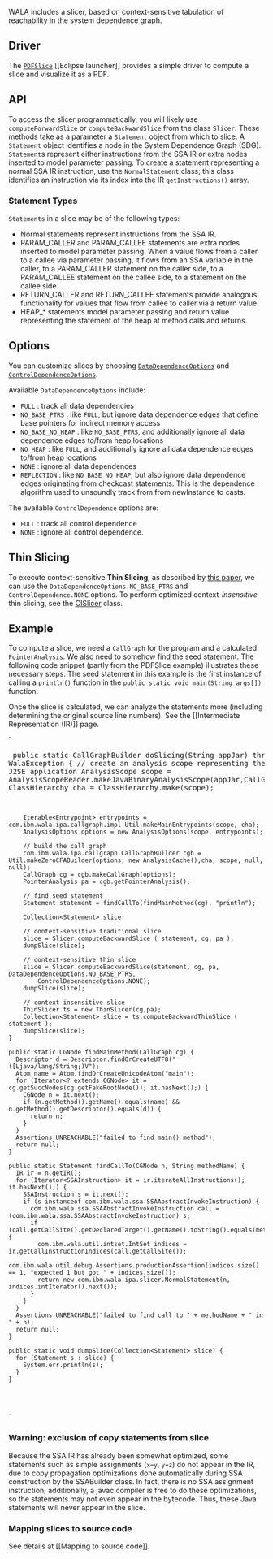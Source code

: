 WALA includes a slicer, based on context-sensitive tabulation of
reachability in the system dependence graph.

Driver
------

The
[`PDFSlice`](http://wala.sourceforge.net/javadocs/trunk/com/ibm/wala/examples/drivers/PDFSlice.html)
[[Eclipse launcher]] provides a simple driver to
compute a slice and visualize it as a PDF.

API
---

To access the slicer programmatically, you will likely use
`computeForwardSlice` or `computeBackwardSlice` from the class `Slicer`.
These methods take as a parameter a `Statement` object from which to
slice. A `Statement` object identifies a node in the System Dependence
Graph (SDG). `Statement`s represent either instructions from the SSA IR
or extra nodes inserted to model parameter passing. To create a
statement representing a normal SSA IR instruction, use the
`NormalStatement` class; this class identifies an instruction via its
index into the IR `getInstructions()` array.

### Statement Types

`Statements` in a slice may be of the following types:

-   Normal statements represent instructions from the SSA IR.
-   PARAM_CALLER and PARAM_CALLEE statements are extra nodes inserted
    to model parameter passing. When a value flows from a caller to a
    callee via parameter passing, it flows from an SSA variable in the
    caller, to a PARAM_CALLER statement on the caller side, to a
    PARAM_CALLEE statement on the callee side, to a statement on the
    callee side.
-   RETURN_CALLER and RETURN_CALLEE statements provide analogous
    functionality for values that flow from callee to caller via a
    return value.
-   HEAP_\* statements model parameter passing and return value
    representing the statement of the heap at method calls and returns.

Options
-------

You can customize slices by choosing
[`DataDependenceOptions`](http://wala.sourceforge.net/javadocs/trunk/com/ibm/wala/ipa/slicer/Slicer.DataDependenceOptions.html)
and
[`ControlDependenceOptions`](http://wala.sourceforge.net/javadocs/trunk/com/ibm/wala/ipa/slicer/Slicer.ControlDependenceOptions.html).

Available `DataDependenceOptions` include:

-   `FULL` : track all data dependencies
-   `NO_BASE_PTRS` : like `FULL`, but ignore data dependence edges that
    define base pointers for indirect memory access
-   `NO_BASE_NO_HEAP` : like `NO_BASE_PTRS`, and additionally ignore all
    data dependence edges to/from heap locations
-   `NO_HEAP` : like `FULL`, and additionally ignore all data dependence
    edges to/from heap locations
-   `NONE` : ignore all data dependences
-   `REFLECTION` : like `NO_BASE_NO_HEAP`, but also ignore data
    dependence edges originating from checkcast statements. This is the
    dependence algorithm used to unsoundly track from from newInstance
    to casts.

The available `ControlDependence` options are:

-   `FULL` : track all control dependence
-   `NONE` : ignore all control dependence.

Thin Slicing
------------

To execute context-sensitive **Thin Slicing**, as described by [this
paper](https://researcher.ibm.com/researcher/files/us-msridhar/pldi07.pdf),
we can use the `DataDependenceOptions.NO_BASE_PTRS` and
`ControlDependence.NONE` options. To perform optimized
context-<em>insensitive</em> thin slicing, see the
[CISlicer](http://wala.sourceforge.net/javadocs/trunk/com/ibm/wala/ipa/slicer/thin/CISlicer.html)
class.

Example
-------

To compute a slice, we need a `CallGraph` for the program and a
calculated `PointerAnalysis`. We also need to somehow find the seed
statement. The following code snippet (partly from the PDFSlice example)
illustrates these necessary steps. The seed statement in this example is
the first instance of calling a `println()` function in the
`public static void main(String args[])` function.

Once the slice is calculated, we can analyze the statements more
(including determining the original source line numbers). See the
[[Intermediate Representation (IR)]] page.

`<pre>
    public static CallGraphBuilder doSlicing(String appJar) throws WalaException {
      // create an analysis scope representing the appJar as a J2SE application
        AnalysisScope scope = AnalysisScopeReader.makeJavaBinaryAnalysisScope(appJar,CallGraphTestUtil.REGRESSION_EXCLUSIONS);
        ClassHierarchy cha = ClassHierarchy.make(scope);

        Iterable<Entrypoint> entrypoints = com.ibm.wala.ipa.callgraph.impl.Util.makeMainEntrypoints(scope, cha);
        AnalysisOptions options = new AnalysisOptions(scope, entrypoints);

        // build the call graph
        com.ibm.wala.ipa.callgraph.CallGraphBuilder cgb = Util.makeZeroCFABuilder(options, new AnalysisCache(),cha, scope, null, null);
        CallGraph cg = cgb.makeCallGraph(options);
        PointerAnalysis pa = cgb.getPointerAnalysis();

        // find seed statement
        Statement statement = findCallTo(findMainMethod(cg), "println");

        Collection<Statement> slice;

        // context-sensitive traditional slice
        slice = Slicer.computeBackwardSlice ( statement, cg, pa );
        dumpSlice(slice);

        // context-sensitive thin slice
        slice = Slicer.computeBackwardSlice(statement, cg, pa, DataDependenceOptions.NO_BASE_PTRS,
            ControlDependenceOptions.NONE);
        dumpSlice(slice);

        // context-insensitive slice
        ThinSlicer ts = new ThinSlicer(cg,pa);
        Collection<Statement> slice = ts.computeBackwardThinSlice ( statement );
        dumpSlice(slice);
    }

    public static CGNode findMainMethod(CallGraph cg) {
      Descriptor d = Descriptor.findOrCreateUTF8("([Ljava/lang/String;)V");
      Atom name = Atom.findOrCreateUnicodeAtom("main");
      for (Iterator<? extends CGNode> it = cg.getSuccNodes(cg.getFakeRootNode()); it.hasNext();) {
        CGNode n = it.next();
        if (n.getMethod().getName().equals(name) && n.getMethod().getDescriptor().equals(d)) {
          return n;
        }
      }
      Assertions.UNREACHABLE("failed to find main() method");
      return null;
    }

    public static Statement findCallTo(CGNode n, String methodName) {
      IR ir = n.getIR();
      for (Iterator<SSAInstruction> it = ir.iterateAllInstructions(); it.hasNext();) {
        SSAInstruction s = it.next();
        if (s instanceof com.ibm.wala.ssa.SSAAbstractInvokeInstruction) {
          com.ibm.wala.ssa.SSAAbstractInvokeInstruction call = (com.ibm.wala.ssa.SSAAbstractInvokeInstruction) s;
          if (call.getCallSite().getDeclaredTarget().getName().toString().equals(methodName)) {
            com.ibm.wala.util.intset.IntSet indices = ir.getCallInstructionIndices(call.getCallSite());
            com.ibm.wala.util.debug.Assertions.productionAssertion(indices.size() == 1, "expected 1 but got " + indices.size());
            return new com.ibm.wala.ipa.slicer.NormalStatement(n, indices.intIterator().next());
          }
        }
      }
      Assertions.UNREACHABLE("failed to find call to " + methodName + " in " + n);
      return null;
    }

    public static void dumpSlice(Collection<Statement> slice) {
      for (Statement s : slice) {
        System.err.println(s);
      }
    }
</pre>`

### Warning: exclusion of copy statements from slice

Because the SSA IR has already been somewhat optimized, some statements
such as simple assignments (`x=y`, `y=z`) do not appear in the IR, due
to copy propagation optimizations done automatically during SSA
construction by the SSABuilder class. In fact, there is no SSA
assignment instruction; additionally, a javac compiler is free to do
these optimizations, so the statements may not even appear in the
bytecode. Thus, these Java statements will never appear in the slice.

### Mapping slices to source code

See details at [[Mapping to source code]].